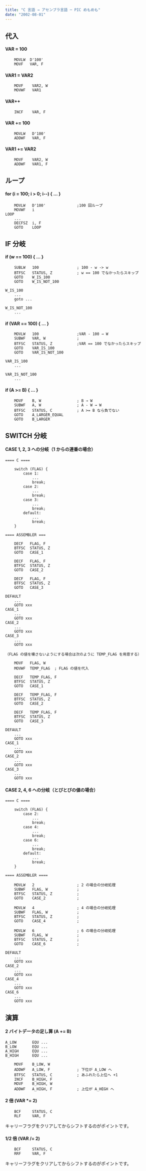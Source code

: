 ```yaml
---
title: "C 言語 → アセンブラ言語 ─ PIC めもめも"
date: "2002-08-01"
---
```


代入
----

#### VAR = 100

~~~
    MOVLW  D'100'
    MOVF   VAR, F
~~~

#### VAR1 = VAR2

~~~
    MOVF    VAR2, W
    MOVWF   VAR1
~~~

#### VAR++

~~~
    INCF    VAR, F
~~~

#### VAR += 100

~~~
    MOVLW   D'100'
    ADDWF   VAR, F
~~~

#### VAR1 += VAR2

~~~
    MOVF    VAR2, W
    ADDWF   VAR1, F
~~~


ループ
----

#### for (i = 100; i > 0; i--) { ... }

~~~
    MOVLW   D'100'              ;100 回ループ
    MOVWF   i
LOOP
    ...
    DECFSZ  i, F
    GOTO    LOOP
~~~


IF 分岐
----

#### if (w == 100) { ... }

~~~
    SUBLW   100                 ; 100 - w -> w
    BTFSC   STATUS, Z           ; w == 100 でなかったらスキップ
    GOTO    W_IS_100
    GOTO    W_IS_NOT_100

W_IS_100
    ...
    goto ...

W_IS_NOT_100
    ...
~~~

#### if (VAR == 100) { ... }

~~~
    MOVLW   100                 ;VAR - 100 → W
    SUBWF   VAR, W              ;
    BTFSC   STATUS, Z           ;VAR == 100 でなかったらスキップ
    GOTO    VAR_IS_100
    GOTO    VAR_IS_NOT_100

VAR_IS_100
    ...

VAR_IS_NOT_100
    ...
~~~

#### if (A >= B) { ... }

~~~
    MOVF    B, W                ; B → W
    SUBWF   A, W                ; A - W → W
    BTFSC   STATUS, C           ; A >= B なら負でない
    GOTO    A_LARGER_EQUAL
    GOTO    B_LARGER
~~~


SWITCH 分岐
----

#### CASE 1, 2, 3 への分岐（1 からの連番の場合）

~~~
==== C ====

    switch (FLAG) {
        case 1:
            ...
            break;
        case 2:
            ...
            break;
        case 3:
            ...
            break;
        default:
            ...
            break;
    }

==== ASSEMBLER ===

    DECF   FLAG, F
    BTFSC  STATUS, Z
    GOTO   CASE_1

    DECF   FLAG, F
    BTFSC  STATUS, Z
    GOTO   CASE_2

    DECF   FLAG, F
    BTFSC  STATUS, Z
    GOTO   CASE_3

DEFAULT
    ...
    GOTO xxx
CASE_1
    ...
    GOTO xxx
CASE_2
    ...
    GOTO xxx
CASE_3
    ...
    GOTO xxx

（FLAG の値を壊さないようにする場合は次のように TEMP_FLAG を用意する）

    MOVF   FLAG, W
    MOVWF  TEMP_FLAG  ; FLAG の値を代入

    DECF   TEMP_FLAG, F
    BTFSC  STATUS, Z
    GOTO   CASE_1

    DECF   TEMP_FLAG, F
    BTFSC  STATUS, Z
    GOTO   CASE_2

    DECF   TEMP_FLAG, F
    BTFSC  STATUS, Z
    GOTO   CASE_3

DEFAULT
    ...
    GOTO xxx
CASE_1
    ...
    GOTO xxx
CASE_2
    ...
    GOTO xxx
CASE_3
    ...
    GOTO xxx
~~~

#### CASE 2, 4, 6 への分岐（とびとびの値の場合）

~~~
==== C ====

    switch (FLAG) {
        case 2:
            ...
            break;
        case 4:
            ...
            break;
        case 6:
            ...
            break;
        default:
            ...
            break;
    }

==== ASSEMBLER ====

    MOVLW   2                   ; 2 の場合の分岐処理
    SUBWF   FLAG, W             ;
    BTFSC   STATUS, Z           ;
    GOTO    CASE_2              ;

    MOVLW   4                   ; 4 の場合の分岐処理
    SUBWF   FLAG, W             ;
    BTFSC   STATUS, Z           ;
    GOTO    CASE_4              ;

    MOVLW   6                   ; 6 の場合の分岐処理
    SUBWF   FLAG, W             ;
    BTFSC   STATUS, Z           ;
    GOTO    CASE_6              ;

DEFAULT
    ...
    GOTO xxx
CASE_2
    ...
    GOTO xxx
CASE_4
    ...
    GOTO xxx
CASE_6
    ...
    GOTO xxx
~~~


演算
----

#### 2 バイトデータの足し算 (A += B)

~~~
A_LOW       EQU ...
B_LOW       EQU ...
A_HIGH      EQU ...
B_HIGH      EQU ...

    MOVF    B_LOW, W
    ADDWF   A_LOW, F            ; 下位が A_LOW へ
    BTFSC   STATUS, C           ; あふれたら上位へ +1
    INCF    B_HIGH, F
    MOVF    B_HIGH, W
    ADDWF   A_HIGH, F           ; 上位が A_HEGH へ
~~~

#### 2 倍 (VAR *= 2)

~~~
    BCF     STATUS, C
    RLF     VAR, F
~~~

キャリーフラグをクリアしてからシフトするのがポイントです。

#### 1/2 倍 (VAR /= 2)

~~~
    BCF     STATUS, C
    RRF     VAR, F
~~~

キャリーフラグをクリアしてからシフトするのがポイントです。

